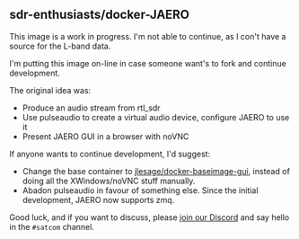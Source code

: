 ## sdr-enthusiasts/docker-JAERO

This image is a work in progress. I'm not able to continue, as I con't have a source for the L-band data.

I'm putting this image on-line in case someone want's to fork and continue development.

The original idea was:

* Produce an audio stream from rtl_sdr
* Use pulseaudio to create a virtual audio device, configure JAERO to use it
* Present JAERO GUI in a browser with noVNC

If anyone wants to continue development, I'd suggest:

* Change the base container to [jlesage/docker-baseimage-gui](https://github.com/jlesage/docker-baseimage-gui), instead of doing all the XWindows/noVNC stuff manually.
* Abadon pulseaudio in favour of something else. Since the initial development, JAERO now supports zmq.

Good luck, and if you want to discuss, please [join our Discord](https://discord.gg/sTf9uYF) and say hello in the `#satcom` channel.